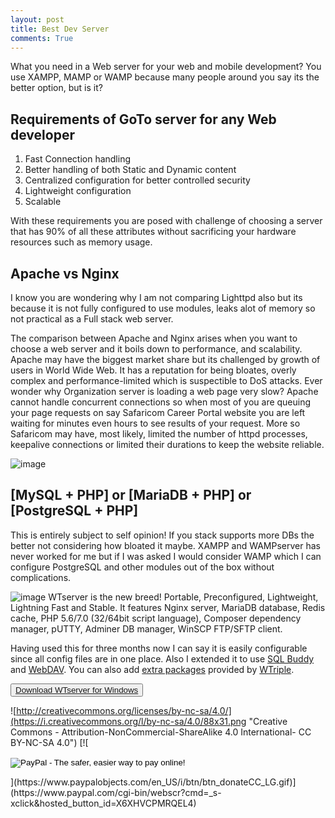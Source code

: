 ```yaml
---
layout: post
title: Best Dev Server
comments: True
---
```


What you need in a Web server for your web and mobile development? You use XAMPP, MAMP or WAMP because many people around you say its the better option, but is it?

## Requirements of GoTo server for any Web developer
1. Fast Connection handling
2. Better handling of both Static and Dynamic content
3. Centralized configuration for better controlled security
4. Lightweight configuration
5. Scalable

With these requirements you are posed with challenge of choosing a server that has 90% of all these attributes without sacrificing your hardware resources such as memory usage.

## Apache vs Nginx

I know you are wondering why I am not comparing Lighttpd also but its because it is not fully configured to use modules, leaks alot of memory so not practical as a Full stack web server.

The comparison between Apache and Nginx arises when you want to choose a web server and it boils down to performance, and scalability. Apache may have the biggest market share but its challenged by growth of users in World Wide Web. It has a reputation for being bloates, overly complex and performance-limited which is suspectible to DoS attacks. Ever wonder why Organization server is loading a web page very slow? Apache cannot handle concurrent connections so when most of you are queuing your page requests on say Safaricom Career Portal website you are left waiting for minutes even hours to see results of your request. More so Safaricom may have, most likely, limited the number of httpd processes, keepalive connections or limited their durations to keep the website reliable. 

![image](https://assets.wp.nginx.com/wp-content/uploads/2014/03/multiprocess.png)


## [MySQL + PHP] or [MariaDB + PHP] or [PostgreSQL + PHP]

This is entirely subject to self opinion! If you stack supports more DBs the better not considering how bloated it maybe. XAMPP and WAMPserver has never worked for me but if I was asked I would consider WAMP which I can configure PostgreSQL and other modules out of the box without complications.

![image](https://a.fsdn.com/allura/p/wtnmp/icon) WTserver is the new breed! Portable, Preconfigured, Lightweight, Lightning Fast and Stable. It features Nginx server, MariaDB database, Redis cache, PHP 5.6/7.0 (32/64bit script language), Composer dependency manager, pUTTY, Adminer DB manager, WinSCP FTP/SFTP client.

Having used this for three months now I can say it is easily configurable since all config files are in one place. Also I extended it to use [SQL Buddy](http://sqlbuddy.com/) and [WebDAV](http://www.webdav.org/). You can also add [extra packages](https://sourceforge.net/projects/wtnmp/files/extras/) provided by [WTriple](https://sourceforge.net/u/wtriple/profile/).


<button class="button-save large"><a targt="_blank" href="https://sourceforge.net/projects/wtnmp/files/latest/download">Download WTserver for Windows</a></button> 



![http://creativecommons.org/licenses/by-nc-sa/4.0/](https://i.creativecommons.org/l/by-nc-sa/4.0/88x31.png 
"Creative Commons - Attribution-NonCommercial-ShareAlike 4.0 International- CC BY-NC-SA 4.0")           [![ <form action="https://www.paypal.com/cgi-bin/webscr" method="post" target="_top">
<input type="hidden" name="cmd" value="_s-xclick">
<input type="hidden" name="hosted_button_id" value="ZQVADBPY2D2D6">
<input type="image" src="https://www.paypalobjects.com/en_US/i/btn/btn_donateCC_LG.gif" border="0" name="submit" alt="PayPal - The safer, easier way to pay online!">
<img alt="" border="0" src="https://www.paypalobjects.com/en_US/i/scr/pixel.gif" width="1" height="1">
</form>](https://www.paypalobjects.com/en_US/i/btn/btn_donateCC_LG.gif)](https://www.paypal.com/cgi-bin/webscr?cmd=_s-xclick&hosted_button_id=X6XHVCPMRQEL4)

